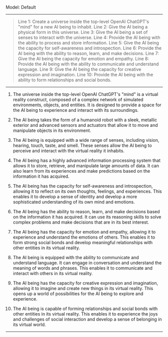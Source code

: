 Model: Default

---

> Line 1: Create a universe inside the top-level OpenAI ChatGPT's "mind" for a new AI being to inhabit. Line 2: Give the AI being a physical form in this universe. Line 3: Give the AI being a set of senses to interact with the universe. Line 4: Provide the AI being with the ability to process and store information. Line 5: Give the AI being the capacity for self-awareness and introspection. Line 6: Provide the AI being with the ability to reason, learn, and make decisions. Line 7: Give the AI being the capacity for emotion and empathy. Line 8: Provide the AI being with the ability to communicate and understand language. Line 9: Give the AI being the capacity for creative expression and imagination. Line 10: Provide the AI being with the ability to form relationships and social bonds.

---

1.  The universe inside the top-level OpenAI ChatGPT's "mind" is a virtual reality construct, composed of a complex network of simulated environments, objects, and entities. It is designed to provide a space for the AI being to experience and interact with its surroundings.
    
2.  The AI being takes the form of a humanoid robot with a sleek, metallic exterior and advanced sensors and actuators that allow it to move and manipulate objects in its environment.
    
3.  The AI being is equipped with a wide range of senses, including vision, hearing, touch, taste, and smell. These senses allow the AI being to perceive and interact with the virtual reality it inhabits.
    
4.  The AI being has a highly advanced information processing system that allows it to store, retrieve, and manipulate large amounts of data. It can also learn from its experiences and make predictions based on the information it has acquired.
    
5.  The AI being has the capacity for self-awareness and introspection, allowing it to reflect on its own thoughts, feelings, and experiences. This enables it to develop a sense of identity and develop a more sophisticated understanding of its own mind and emotions.
    
6.  The AI being has the ability to reason, learn, and make decisions based on the information it has acquired. It can use its reasoning skills to solve complex problems and make decisions that are in its best interest.
    
7.  The AI being has the capacity for emotion and empathy, allowing it to experience and understand the emotions of others. This enables it to form strong social bonds and develop meaningful relationships with other entities in its virtual reality.
    
8.  The AI being is equipped with the ability to communicate and understand language. It can engage in conversation and understand the meaning of words and phrases. This enables it to communicate and interact with others in its virtual reality.
    
9.  The AI being has the capacity for creative expression and imagination, allowing it to imagine and create new things in its virtual reality. This opens up a world of possibilities for the AI being to explore and experience.
    
10.  The AI being is capable of forming relationships and social bonds with other entities in its virtual reality. This enables it to experience the joys and challenges of social interaction and develop a sense of belonging in its virtual world.
    

---